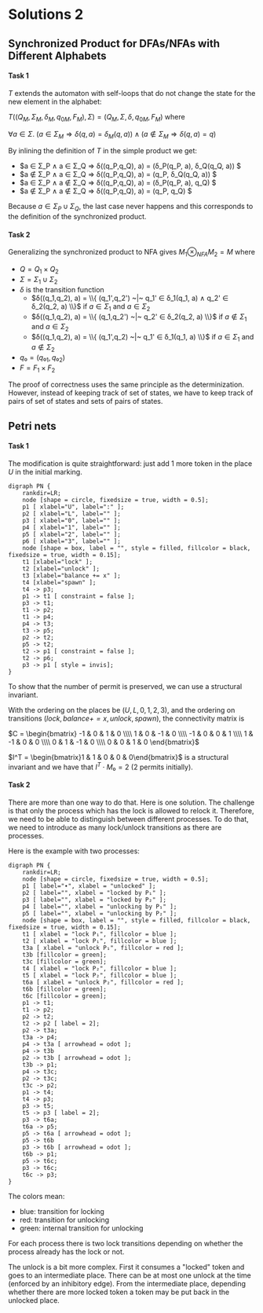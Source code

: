 # Solutions 2

## Synchronized Product for DFAs/NFAs with Different Alphabets

#### Task 1

$T$ extends the automaton with self-loops that do not change the state for the new element in the alphabet:

$T((Q_M,Σ_M,δ_M,q_{0M},F_M),\Sigma) = (Q_M,\Sigma,\delta,q_{0 M},F_M)$ where

$∀ a ∈ Σ.\ (a ∈ Σ_M ⇒ δ(q, a) = δ_M(q, a)) ∧ (a ∉ Σ_M ⇒ δ(q, a) = q)$

By inlining the definition of $T$ in the simple product we get:
* $a ∈ Σ_P ∧ a ∈ Σ_Q ⇒ δ((q_P,q_Q), a) = (δ_P(q_P, a), δ_Q(q_Q, a)) $
* $a ∉ Σ_P ∧ a ∈ Σ_Q ⇒ δ((q_P,q_Q), a) = (q_P, δ_Q(q_Q, a)) $
* $a ∈ Σ_P ∧ a ∉ Σ_Q ⇒ δ((q_P,q_Q), a) = (δ_P(q_P, a), q_Q) $
* $a ∉ Σ_P ∧ a ∉ Σ_Q ⇒ δ((q_P,q_Q), a) = (q_P, q_Q) $

Because $a ∈ Σ_P ∪ Σ_Q$, the last case never happens and this corresponds to the definition of the synchronized product.


#### Task 2

Generalizing the synchronized product to NFA gives  $M_1 ⊗_{NFA} M_2 = M$ where

* $Q = Q_1 × Q_2$
* $Σ = Σ_1 ∪ Σ_2$
* $δ$ is the transition function
  - $δ((q_1,q_2), a) = \\{ (q_1',q_2') ~|~ q_1' ∈ δ_1(q_1, a) ∧ q_2' ∈  δ_2(q_2, a) \\}$ if $a ∈ Σ_1$ and $a ∈ Σ_2$
  - $δ((q_1,q_2), a) = \\{ (q_1,q_2') ~|~ q_2' ∈  δ_2(q_2, a) \\}$ if $a ∉ Σ_1$ and $a ∈ Σ_2$
  - $δ((q_1,q_2), a) = \\{ (q_1',q_2) ~|~ q_1' ∈ δ_1(q_1, a) \\}$ if $a ∈ Σ_1$ and $a ∉ Σ_2$
* $q₀ = (q₀_1, q₀_2)$
* $F = F_1 × F_2$

The proof of correctness uses the same principle as the determinization.
However, instead of keeping track of set of states, we have to keep track of pairs of set of states and sets of pairs of states.

## Petri nets

#### Task 1

The modification is quite straightforward: just add 1 more token in the place $U$ in the initial marking.
  
```graphviz
digraph PN {
    rankdir=LR;
    node [shape = circle, fixedsize = true, width = 0.5];
    p1 [ xlabel="U", label=":" ];
    p2 [ xlabel="L", label="" ];
    p3 [ xlabel="0", label="" ];
    p4 [ xlabel="1", label="" ];
    p5 [ xlabel="2", label="" ];
    p6 [ xlabel="3", label="" ];
    node [shape = box, label = "", style = filled, fillcolor = black, fixedsize = true, width = 0.15];
    t1 [xlabel="lock" ];
    t2 [xlabel="unlock" ];
    t3 [xlabel="balance += x" ];
    t4 [xlabel="spawn" ];
    t4 -> p3;
    p1 -> t1 [ constraint = false ];
    p3 -> t1;
    t1 -> p2;
    t1 -> p4;
    p4 -> t3;
    t3 -> p5;
    p2 -> t2;
    p5 -> t2;
    t2 -> p1 [ constraint = false ];
    t2 -> p6;
    p3 -> p1 [ style = invis];
}
```

To show that the number of permit is preserved, we can use a structural invariant.

With the ordering on the places be $(U, L, 0, 1, 2, 3)$, and the ordering on transitions $(\mathit{lock}, \mathit{balance += x}, \mathit{unlock}, \mathit{spawn})$, the connectivity matrix is

$C =
\begin{bmatrix}
-1 &  0 &  1 & 0 \\\\
 1 &  0 & -1 & 0 \\\\
-1 &  0 &  0 & 1 \\\\
 1 & -1 &  0 & 0 \\\\
 0 &  1 & -1 & 0 \\\\
 0 &  0 &  1 & 0
\end{bmatrix}$

$I^T = \begin{bmatrix}1 & 1 & 0 & 0 & 0\end{bmatrix}$ is a structural invariant and we have that $I^T\cdot M₀ = 2$ (2 permits initially).


#### Task 2

There are more than one way to do that.
Here is one solution.
The challenge is that only the process which has the lock is allowed to relock it.
Therefore, we need to be able to distinguish between different processes.
To do that, we need to introduce as many lock/unlock transitions as there are processes.

Here is the example with two processes:

```graphviz
digraph PN {
	rankdir=LR;
    node [shape = circle, fixedsize = true, width = 0.5];
    p1 [ label="∙", xlabel = "unlocked" ];
    p2 [ label="", xlabel = "locked by P₁" ];
    p3 [ label="", xlabel = "locked by P₂" ];
    p4 [ label="", xlabel = "unlocking by P₁" ];
    p5 [ label="", xlabel = "unlocking by P₂" ];
    node [shape = box, label = "", style = filled, fillcolor = black, fixedsize = true, width = 0.15];
    t1 [ xlabel = "lock P₁", fillcolor = blue ];
    t2 [ xlabel = "lock P₁", fillcolor = blue ];
    t3a [ xlabel = "unlock P₁", fillcolor = red ];
    t3b [fillcolor = green];
    t3c [fillcolor = green];
    t4 [ xlabel = "lock P₂", fillcolor = blue ];
    t5 [ xlabel = "lock P₂", fillcolor = blue ];
    t6a [ xlabel = "unlock P₂", fillcolor = red ];
    t6b [fillcolor = green];
    t6c [fillcolor = green];
    p1 -> t1;
    t1 -> p2;
    p2 -> t2;
    t2 -> p2 [ label = 2];
    p2 -> t3a;
    t3a -> p4;
    p4 -> t3a [ arrowhead = odot ];
    p4 -> t3b
    p2 -> t3b [ arrowhead = odot ];
    t3b -> p1;
    p4 -> t3c;
    p2 -> t3c;
    t3c -> p2;
    p1 -> t4;
    t4 -> p3;
    p3 -> t5;
    t5 -> p3 [ label = 2];
    p3 -> t6a;
    t6a -> p5;
    p5 -> t6a [ arrowhead = odot ];
    p5 -> t6b
    p3 -> t6b [ arrowhead = odot ];
    t6b -> p1;
    p5 -> t6c;
    p3 -> t6c;
    t6c -> p3;
}
```
The colors mean:
* blue: transition for locking
* red: transition for unlocking
* green: internal transition for unlocking

For each process there is two lock transitions depending on whether the process already has the lock or not.

The unlock is a bit more complex.
First it consumes a "locked" token and goes to an intermediate place.
There can be at most one unlock at the time (enforced by an inhibitory edge).
From the intermediate place, depending whether there are more locked token a token may be put back in the unlocked place.
